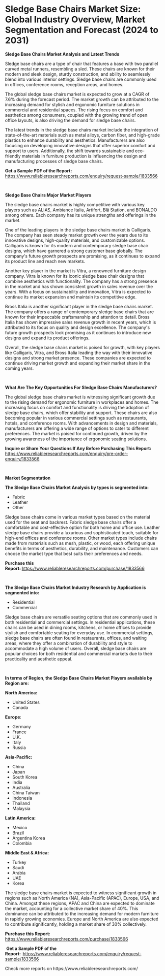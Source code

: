 <p><h1>Sledge Base Chairs Market Size: Global Industry Overview, Market Segmentation and Forecast (2024 to 2031)</h1></p><p><strong>Sledge Base Chairs Market Analysis and Latest Trends</strong></p>
<p><p>Sledge base chairs are a type of chair that features a base with two parallel curved metal runners, resembling a sled. These chairs are known for their modern and sleek design, sturdy construction, and ability to seamlessly blend into various interior settings. Sledge base chairs are commonly used in offices, conference rooms, reception areas, and homes.</p><p>The global sledge base chairs market is expected to grow at a CAGR of 7.6% during the forecast period. The market growth can be attributed to the increasing demand for stylish and ergonomic furniture solutions in commercial and residential spaces. The rising focus on comfort and aesthetics among consumers, coupled with the growing trend of open office layouts, is also driving the demand for sledge base chairs.</p><p>The latest trends in the sledge base chairs market include the integration of state-of-the-art materials such as metal alloys, carbon fiber, and high-grade plastics to enhance durability and aesthetics. Manufacturers are also focusing on developing innovative designs that offer superior comfort and support to users. Additionally, the shift towards sustainable and eco-friendly materials in furniture production is influencing the design and manufacturing processes of sledge base chairs.</p></p>
<p><strong>Get a Sample PDF of the Report:&nbsp;</strong> <a href="https://www.reliableresearchreports.com/enquiry/request-sample/1833566">https://www.reliableresearchreports.com/enquiry/request-sample/1833566</a></p>
<p>&nbsp;</p>
<p><strong>Sledge Base Chairs Major Market Players</strong></p>
<p><p>The sledge base chairs market is highly competitive with various key players such as ALIAS, Ambiance Italia, Artifort, Blå Station, and BONALDO among others. Each company has its unique strengths and offerings in the market.</p><p>One of the leading players in the sledge base chairs market is Calligaris. The company has seen steady market growth over the years due to its innovative designs, high-quality materials, and customizable options. Calligaris is known for its modern and contemporary sledge base chair designs, which have garnered a strong customer base globally. The company's future growth prospects are promising, as it continues to expand its product line and reach new markets.</p><p>Another key player in the market is Vitra, a renowned furniture design company. Vitra is known for its iconic sledge base chair designs that combine aesthetics with functionality. The company has a strong presence in the market and has shown consistent growth in sales revenue over the years. With a focus on sustainability and innovation, Vitra is expected to continue its market expansion and maintain its competitive edge.</p><p>Bross Italia is another significant player in the sledge base chairs market. The company offers a range of contemporary sledge base chairs that are known for their impeccable craftsmanship and attention to detail. Bross Italia has shown impressive sales revenue growth in recent years, which is attributed to its focus on quality and design excellence. The company's future growth prospects look promising as it continues to introduce new designs and expand its product offerings.</p><p>Overall, the sledge base chairs market is poised for growth, with key players like Calligaris, Vitra, and Bross Italia leading the way with their innovative designs and strong market presence. These companies are expected to continue driving market growth and expanding their market share in the coming years.</p></p>
<p>&nbsp;</p>
<p><strong>What Are The Key Opportunities For Sledge Base Chairs Manufacturers?</strong></p>
<p><p>The global sledge base chairs market is witnessing significant growth due to the rising demand for ergonomic furniture in workplaces and homes. The increasing focus on comfort and functionality is driving the adoption of sledge base chairs, which offer stability and support. These chairs are also becoming popular in various commercial settings such as restaurants, hotels, and conference rooms. With advancements in design and materials, manufacturers are offering a wide range of options to cater to different preferences. The market is poised for continued growth, driven by the growing awareness of the importance of ergonomic seating solutions.</p></p>
<p><strong>Inquire or Share Your Questions If Any Before Purchasing This Report:</strong> <a href="https://www.reliableresearchreports.com/enquiry/pre-order-enquiry/1833566">https://www.reliableresearchreports.com/enquiry/pre-order-enquiry/1833566</a></p>
<p>&nbsp;</p>
<p><strong>Market Segmentation</strong></p>
<p><strong>The Sledge Base Chairs Market Analysis by types is segmented into:</strong></p>
<p><ul><li>Fabric</li><li>Leather</li><li>Other</li></ul></p>
<p><p>Sledge base chairs come in various market types based on the material used for the seat and backrest. Fabric sledge base chairs offer a comfortable and cost-effective option for both home and office use. Leather sledge base chairs provide a luxurious and sophisticated touch, suitable for high-end offices and conference rooms. Other market types include chairs made from materials such as mesh, plastic, or wood, each offering unique benefits in terms of aesthetics, durability, and maintenance. Customers can choose the market type that best suits their preferences and needs.</p></p>
<p><strong>Purchase this Report:&nbsp;</strong><a href="https://www.reliableresearchreports.com/purchase/1833566">https://www.reliableresearchreports.com/purchase/1833566</a></p>
<p>&nbsp;</p>
<p><strong>The Sledge Base Chairs Market Industry Research by Application is segmented into:</strong></p>
<p><ul><li>Residential</li><li>Commercial</li></ul></p>
<p><p>Sledge base chairs are versatile seating options that are commonly used in both residential and commercial settings. In residential applications, these chairs can be used in dining rooms, kitchens, or home offices to provide stylish and comfortable seating for everyday use. In commercial settings, sledge base chairs are often found in restaurants, offices, and waiting areas, where they offer a combination of durability and style to accommodate a high volume of users. Overall, sledge base chairs are popular choices for both residential and commercial markets due to their practicality and aesthetic appeal.</p></p>
<p>&nbsp;</p>
<p><strong>In terms of Region, the Sledge Base Chairs Market Players available by Region are:</strong></p>
<p>
    <p> <strong> North America: </strong>
        <ul>
            <li>United States</li>
            <li>Canada</li>
        </ul>
        </p> 
    <p> <strong> Europe: </strong>
        <ul>
            <li>Germany</li>
            <li>France</li>
            <li>U.K.</li>
            <li>Italy</li>
            <li>Russia</li>
        </ul>
        </p> 
    <p> <strong> Asia-Pacific: </strong>
        <ul>
            <li>China</li>
            <li>Japan</li>
            <li>South Korea</li>
            <li>India</li>
            <li>Australia</li>
            <li>China Taiwan</li>
            <li>Indonesia</li>
            <li>Thailand</li>
            <li>Malaysia</li>
        </ul>
        </p> 
    <p> <strong> Latin America: </strong>
        <ul>
            <li>Mexico</li>
            <li>Brazil</li>
            <li>Argentina Korea</li>
            <li>Colombia</li>
        </ul>
        </p> 
    <p> <strong> Middle East & Africa: </strong>
        <ul>
            <li>Turkey</li>
            <li>Saudi</li>
            <li>Arabia</li>
            <li>UAE</li>
            <li>Korea</li>
        </ul>
    </p>
    </p>
<p><p>The sledge base chairs market is expected to witness significant growth in regions such as North America (NA), Asia-Pacific (APAC), Europe, USA, and China. Amongst these regions, APAC and China are expected to dominate the market, accounting for a collective market share of 40%. This dominance can be attributed to the increasing demand for modern furniture in rapidly growing economies. Europe and North America are also expected to contribute significantly, holding a market share of 30% collectively.</p></p>
<p><strong>Purchase this Report: </strong><a href="https://www.reliableresearchreports.com/purchase/1833566">https://www.reliableresearchreports.com/purchase/1833566</a></p>
<p>&nbsp;<strong>Get a Sample PDF of the Report:&nbsp;&nbsp;</strong><a href="https://www.reliableresearchreports.com/enquiry/request-sample/1833566">https://www.reliableresearchreports.com/enquiry/request-sample/1833566</a></p>
<p><strong></strong></p>
<p>Check more reports on https://www.reliableresearchreports.com/</p>